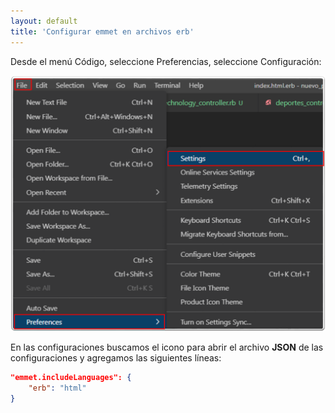 ```yaml
---
layout: default
title: 'Configurar emmet en archivos erb'
---
```



Desde el menú Código, seleccione Preferencias, seleccione Configuración:

<p align="center">
	<img src="assets/configuraciones.png" alt="pic" width="700">
</p>


En las configuraciones buscamos el icono para abrir el archivo **JSON** de las configuraciones y agregamos las siguientes líneas:


```json
"emmet.includeLanguages": {
    "erb": "html"
}
```  


